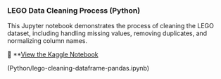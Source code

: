 
### LEGO Data Cleaning Process (Python)

This Jupyter notebook demonstrates the process of cleaning the LEGO dataset, including handling missing values, removing duplicates, and normalizing column names.

📌 **[View the Kaggle Notebook](https://www.kaggle.com/code/maggieakarn/lego-cleaning-dataframe-pandas)


(Python/lego-cleaning-dataframe-pandas.ipynb)
